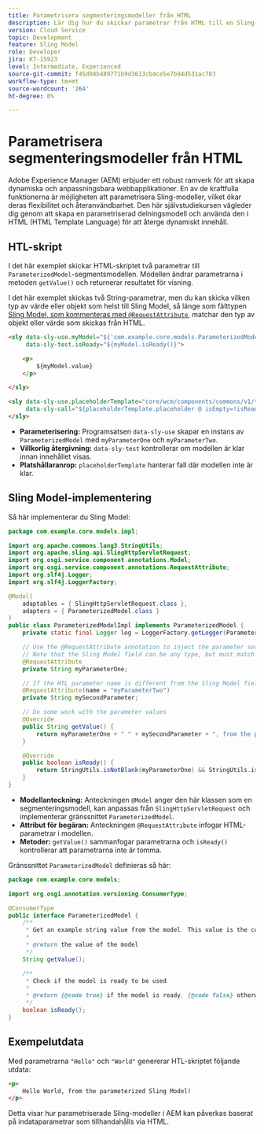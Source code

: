 ```yaml
---
title: Parametrisera segmenteringsmodeller från HTML
description: Lär dig hur du skickar parametrar från HTML till en Sling-modell i AEM.
version: Cloud Service
topic: Development
feature: Sling Model
role: Developer
jira: KT-15923
level: Intermediate, Experienced
source-git-commit: f45d04b489771b9d3613cb4ce5e7b94d531ac783
workflow-type: tm+mt
source-wordcount: '264'
ht-degree: 0%

---
```



# Parametrisera segmenteringsmodeller från HTML

Adobe Experience Manager (AEM) erbjuder ett robust ramverk för att skapa dynamiska och anpassningsbara webbapplikationer. En av de kraftfulla funktionerna är möjligheten att parametrisera Sling-modeller, vilket ökar deras flexibilitet och återanvändbarhet. Den här självstudiekursen vägleder dig genom att skapa en parametriserad delningsmodell och använda den i HTML (HTML Template Language) för att återge dynamiskt innehåll.

## HTL-skript

I det här exemplet skickar HTML-skriptet två parametrar till `ParameterizedModel`-segmentsmodellen. Modellen ändrar parametrarna i metoden `getValue()` och returnerar resultatet för visning.

I det här exemplet skickas två String-parametrar, men du kan skicka vilken typ av värde eller objekt som helst till Sling Model, så länge som fälttypen [Sling Model, som kommenteras med `@RequestAttribute`](#sling-model-implementation), matchar den typ av objekt eller värde som skickas från HTML.

```html
<sly data-sly-use.myModel="${'com.example.core.models.ParameterizedModel' @ myParameterOne='Hello', myParameterTwo='World'}"
     data-sly-test.isReady="${myModel.isReady()}">

    <p>
        ${myModel.value}
    </p>

</sly>

<sly data-sly-use.placeholderTemplate="core/wcm/components/commons/v1/templates.html"
     data-sly-call="${placeholderTemplate.placeholder @ isEmpty=!isReady}">
</sly>
```

- **Parameterisering:** Programsatsen `data-sly-use` skapar en instans av `ParameterizedModel` med `myParameterOne` och `myParameterTwo`.
- **Villkorlig återgivning:** `data-sly-test` kontrollerar om modellen är klar innan innehållet visas.
- **Platshållaranrop:** `placeholderTemplate` hanterar fall där modellen inte är klar.

## Sling Model-implementering

Så här implementerar du Sling Model:

```java
package com.example.core.models.impl;

import org.apache.commons.lang3.StringUtils;
import org.apache.sling.api.SlingHttpServletRequest;
import org.osgi.service.component.annotations.Model;
import org.osgi.service.component.annotations.RequestAttribute;
import org.slf4j.Logger;
import org.slf4j.LoggerFactory;

@Model(
    adaptables = { SlingHttpServletRequest.class },
    adapters = { ParameterizedModel.class }
)
public class ParameterizedModelImpl implements ParameterizedModel {
    private static final Logger log = LoggerFactory.getLogger(ParameterizedModelImpl.class);

    // Use the @RequestAttribute annotation to inject the parameter set in the HTL.
    // Note that the Sling Model field can be any type, but must match the type of object or value passed from HTL.
    @RequestAttribute
    private String myParameterOne;

    // If the HTL parameter name is different from the Sling Model field name, use the name attribute to specify the HTL parameter name
    @RequestAttribute(name = "myParameterTwo")
    private String mySecondParameter;

    // Do some work with the parameter values
    @Override
    public String getValue() {
        return myParameterOne + " " + mySecondParameter + ", from the parameterized Sling Model!";
    }

    @Override
    public boolean isReady() {
        return StringUtils.isNotBlank(myParameterOne) && StringUtils.isNotBlank(mySecondParameter);
    }
}
```

- **Modellanteckning:** Anteckningen `@Model` anger den här klassen som en segmenteringsmodell, kan anpassas från `SlingHttpServletRequest` och implementerar gränssnittet `ParameterizedModel`.
- **Attribut för begäran:** Anteckningen `@RequestAttribute` infogar HTML-parametrar i modellen.
- **Metoder:** `getValue()` sammanfogar parametrarna och `isReady()` kontrollerar att parametrarna inte är tomma.

Gränssnittet `ParameterizedModel` definieras så här:

```java
package com.example.core.models;

import org.osgi.annotation.versioning.ConsumerType;

@ConsumerType
public interface ParameterizedModel {
    /**
     * Get an example string value from the model. This value is the concatenation of the two parameters.
     * 
     * @return the value of the model
     */
    String getValue();

    /**
     * Check if the model is ready to be used.
     *
     * @return {@code true} if the model is ready, {@code false} otherwise
     */
    boolean isReady();
}
```

## Exempelutdata

Med parametrarna `"Hello"` och `"World"` genererar HTL-skriptet följande utdata:

```html
<p>
    Hello World, from the parameterized Sling Model!
</p>
```

Detta visar hur parametriserade Sling-modeller i AEM kan påverkas baserat på indataparametrar som tillhandahålls via HTML.


